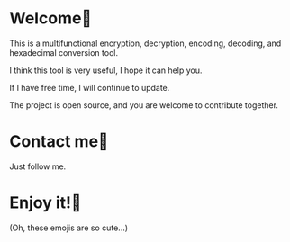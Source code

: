 # Welcome🤨

This is a multifunctional encryption, decryption, encoding, decoding, and hexadecimal conversion tool.

I think this tool is very useful, I hope it can help you.

If I have free time, I will continue to update.

The project is open source, and you are welcome to contribute together.

# Contact me🧙

Just follow me.

# Enjoy it!🥳

(Oh, these emojis are so cute...)

